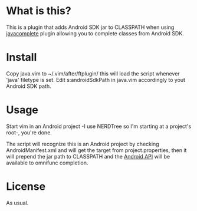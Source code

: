 # What is this?

This is a plugin that adds Android SDK jar to CLASSPATH when using [javacomplete](http://www.vim.org/scripts/script.php?script_id#1785) plugin allowing you to complete classes from Android SDK.


# Install

Copy java.vim to ~/.vim/after/ftplugin/ this will load the script whenever 'java' filetype is set.
Edit s:androidSdkPath in java.vim accordingly to yout Android SDK path.


# Usage

Start vim in an Android project -I use NERDTree so I'm starting at a project's root-, you're done.

The script will recognize this is an Android project by checking AndroidManifest.xml and will get the target from project.properties, then it will prepend the jar path to CLASSPATH and the [Android API](http://developer.android.com/reference/android/widget/package-summary.html) will be available to omnifunc completion.


# License

As usual.

